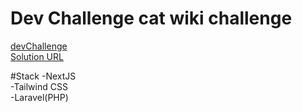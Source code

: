 # Dev Challenge cat wiki challenge

[devChallenge](https://devchallenges.io/challenges/f4NJ53rcfgrP6sBMD2jt)</br>
[Solution URL](https://cat-wiki.iamstarcode.com/)</br>

#Stack
-NextJS</br>
-Tailwind CSS</br>
-Laravel(PHP)</br>

